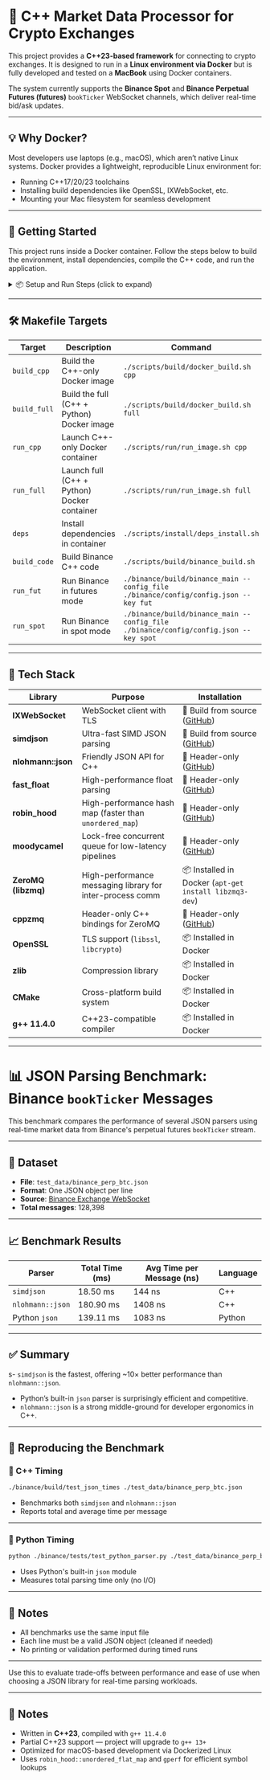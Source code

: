 # 🚀 C++ Market Data Processor for Crypto Exchanges

This project provides a **C++23-based framework** for connecting to crypto exchanges. It is designed to run in a **Linux environment via Docker** but is fully developed and tested on a **MacBook** using Docker containers.

The system currently supports the **Binance Spot** and **Binance Perpetual Futures (futures)** `bookTicker` WebSocket channels, which deliver real-time bid/ask updates.

---

## 💡 Why Docker?

Most developers use laptops (e.g., macOS), which aren’t native Linux systems. Docker provides a lightweight, reproducible Linux environment for:

- Running C++17/20/23 toolchains
- Installing build dependencies like OpenSSL, IXWebSocket, etc.
- Mounting your Mac filesystem for seamless development

---
## 🚀 Getting Started

This project runs inside a Docker container. Follow the steps below to build the environment, install dependencies, compile the C++ code, and run the application.

<details>
<summary>📦 Setup and Run Steps (click to expand)</summary>

```sh
# 1. Build Docker Image (choose one)
make build_full
# OR (if make is not available)
./scripts/build/docker_build.sh full

# 2. Run Docker Container (choose one)
make run_full
# OR (if make is not available)
./scripts/run/run_image.sh full

# 3. Install Dependencies (inside the container)
make deps

# 4. Build C++ Code
make build_code

# 5. Run the Application (choose one mode)
make run_fut

# OR

make run_spot
```
</details>

---

## 🛠️ Makefile Targets

| Target         | Description                                 | Command                                                              |
|----------------|---------------------------------------------|----------------------------------------------------------------------|
| `build_cpp`    | Build the C++-only Docker image             | `./scripts/build/docker_build.sh cpp`                               |
| `build_full`   | Build the full (C++ + Python) Docker image  | `./scripts/build/docker_build.sh full`                              |
| `run_cpp`      | Launch C++-only Docker container            | `./scripts/run/run_image.sh cpp`                                    |
| `run_full`     | Launch full (C++ + Python) Docker container | `./scripts/run/run_image.sh full`                                   |
| `deps`         | Install dependencies in container           | `./scripts/install/deps_install.sh`                                 |
| `build_code`   | Build Binance C++ code                      | `./scripts/build/binance_build.sh`                                  |
| `run_fut`      | Run Binance in futures mode                 | `./binance/build/binance_main --config_file ./binance/config/config.json --key fut` |
| `run_spot`     | Run Binance in spot mode                    | `./binance/build/binance_main --config_file ./binance/config/config.json --key spot` |


---
## 🧰 Tech Stack


| Library               | Purpose                                                   | Installation                                                                 |
|-----------------------|-----------------------------------------------------------|------------------------------------------------------------------------------|
| **IXWebSocket**       | WebSocket client with TLS                                 | 🔧 Build from source ([GitHub](https://github.com/machinezone/IXWebSocket)) |
| **simdjson**          | Ultra-fast SIMD JSON parsing                              | 🔧 Build from source ([GitHub](https://github.com/simdjson/simdjson))       |
| **nlohmann::json**    | Friendly JSON API for C++                                 | 📄 Header-only ([GitHub](https://github.com/nlohmann/json))                 |
| **fast_float**        | High-performance float parsing                            | 📄 Header-only ([GitHub](https://github.com/fastfloat/fast_float))          |
| **robin_hood**        | High-performance hash map (faster than `unordered_map`)   | 📄 Header-only ([GitHub](https://github.com/martinus/robin-hood-hashing))  |
| **moodycamel**        | Lock-free concurrent queue for low-latency pipelines      | 📄 Header-only ([GitHub](https://github.com/cameron314/concurrentqueue))    |
| **ZeroMQ (libzmq)**   | High-performance messaging library for inter-process comm | 📦 Installed in Docker (`apt-get install libzmq3-dev`)                      |
| **cppzmq**            | Header-only C++ bindings for ZeroMQ                       | 📄 Header-only ([GitHub](https://github.com/zeromq/cppzmq))                 |
| **OpenSSL**           | TLS support (`libssl`, `libcrypto`)                       | 📦 Installed in Docker                                                       |
| **zlib**              | Compression library                                       | 📦 Installed in Docker                                                       |
| **CMake**             | Cross-platform build system                               | 📦 Installed in Docker                                                       |
| **g++ 11.4.0**        | C++23-compatible compiler                                 | 📦 Installed in Docker                                                       |

---

# 📊 JSON Parsing Benchmark: Binance `bookTicker` Messages

This benchmark compares the performance of several JSON parsers using real-time market data from Binance's perpetual futures `bookTicker` stream.

---

## 🧪 Dataset

- **File**: `test_data/binance_perp_btc.json`
- **Format**: One JSON object per line
- **Source**: [Binance Exchange WebSocket](https://binance-docs.github.io/apidocs/futures/en/#individual-symbol-book-ticker-streams)
- **Total messages**: 128,398

---

## 📈 Benchmark Results

| Parser              | Total Time (ms) | Avg Time per Message (ns) | Language |
|---------------------|------------------|----------------------------|----------|
| `simdjson`          | 18.50 ms         | 144 ns                     | C++      |
| `nlohmann::json`    | 180.90 ms        | 1408 ns                    | C++      |
| Python `json`       | 139.11 ms        | 1083 ns                    | Python   |

---

## ✅ Summary

s- `simdjson` is the fastest, offering ~10× better performance than `nlohmann::json`.
- Python’s built-in `json` parser is surprisingly efficient and competitive.
- `nlohmann::json` is a strong middle-ground for developer ergonomics in C++.

---

## 🔁 Reproducing the Benchmark

### 🔧 C++ Timing

```sh
./binance/build/test_json_times ./test_data/binance_perp_btc.json
```

- Benchmarks both `simdjson` and `nlohmann::json`
- Reports total and average time per message

---

### 🐍 Python Timing

```sh
python ./binance/tests/test_python_parser.py ./test_data/binance_perp_btc.json
```

- Uses Python's built-in `json` module
- Measures total parsing time only (no I/O)

---

## 📝 Notes

- All benchmarks use the same input file
- Each line must be a valid JSON object (cleaned if needed)
- No printing or validation performed during timed runs

---

Use this to evaluate trade-offs between performance and ease of use when choosing a JSON library for real-time parsing workloads.


---


## 📝 Notes

- Written in **C++23**, compiled with `g++ 11.4.0`
- Partial C++23 support — project will upgrade to `g++ 13+`
- Optimized for macOS-based development via Dockerized Linux
- Uses `robin_hood::unordered_flat_map` and `gperf` for efficient symbol lookups


